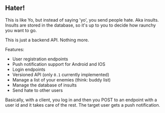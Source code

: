## Hater!

This is like Yo, but instead of saying 'yo', you send people hate. Aka insults.
Insults are stored in the database, so it's up to you to decide how raunchy you want to go.

This is just a backend API. Nothing more.

Features:
* User registration endpoints
* Push notification support for Android and IOS
* Login endpoints
* Versioned API (only `0.1` currently implemented)
* Manage a list of your enemies (think: buddy list)
* Manage the database of insults
* Send hate to other users

Basically, with a client, you log in and then you POST to an endpoint with a user id and
it takes care of the rest. The target user gets a push notification.
